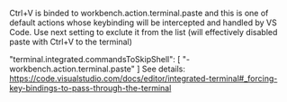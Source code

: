 
Ctrl+V is binded to workbench.action.terminal.paste and this is one of default actions whose keybinding will be intercepted and handled by VS Code.
Use next setting to exclute it from the list (will effectively disabled paste with Ctrl+V to the terminal)

"terminal.integrated.commandsToSkipShell": [
    "-workbench.action.terminal.paste"
]
See details: https://code.visualstudio.com/docs/editor/integrated-terminal#_forcing-key-bindings-to-pass-through-the-terminal

